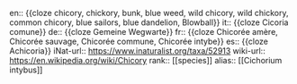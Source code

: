 en:: {{cloze chicory, chickory, bunk, blue weed, wild chicory, wild chickory, common chicory, blue sailors, blue dandelion, Blowball}}
it:: {{cloze Cicoria comune}}
de:: {{cloze Gemeine Wegwarte}}
fr:: {{cloze Chicorée amère, Chicorée sauvage, Chicorée commune, Chicorée intybe}}
es:: {{cloze Achicoria}}
iNat-url:: https://www.inaturalist.org/taxa/52913
wiki-url:: https://en.wikipedia.org/wiki/Chicory
rank:: [[species]]
alias:: [[Cichorium intybus]]